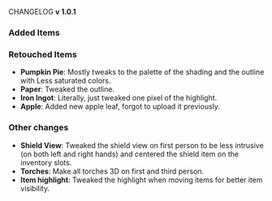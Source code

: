 CHANGELOG **v 1.0.1**

### Added Items

### Retouched Items
- **Pumpkin Pie**: Mostly tweaks to the palette of the shading and the outline with Less saturated colors. 
- **Paper**: Tweaked the outline.
- **Iron Ingot**: Literally, just tweaked one pixel of the highlight.
- **Apple**: Added new apple leaf, forgot to upload it previously.

### Other changes
- **Shield View**: Tweaked the shield view on first person to be less intrusive (on both left and right hands) and centered the shield item on the inventory slots.
- **Torches**: Make all torches 3D on first and third person.
- **Item highlight**: Tweaked the highlight when moving items for better item visibility.